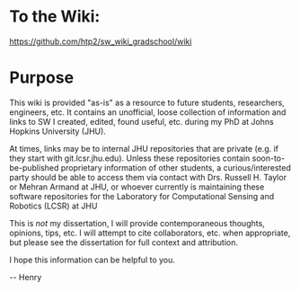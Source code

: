 # To the Wiki:
https://github.com/htp2/sw_wiki_gradschool/wiki

# Purpose
This wiki is provided "as-is" as a resource to future students, researchers, engineers, etc. It contains an unofficial, loose collection of information and links to SW I created, edited, found useful, etc. during my PhD at Johns Hopkins University (JHU).

At times, links may be to internal JHU repositories that are private (e.g. if they start with git.lcsr.jhu.edu). Unless these repositories contain soon-to-be-published proprietary information of other students, a curious/interested party should be able to access them via contact with Drs. Russell H. Taylor or Mehran Armand at JHU, or whoever currently is maintaining these software repositories for the Laboratory for Computational Sensing and Robotics (LCSR) at JHU

This is *not* my dissertation, I will provide contemporaneous thoughts, opinions, tips, etc. I will attempt to cite collaborators, etc. when appropriate, but please see the dissertation for full context and attribution.

I hope this information can be helpful to you.

-- Henry
